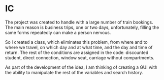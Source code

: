 # IC

The project was created to handle with a large number of train bookings. 
The main reason is business trips, one or two days, unfortunately, filling the same forms
repeatedly can make a person nervous. 

So I created a class, which eliminates this problem, from where and to where we travel, 
on which day and at what time, and the day and time of return. The rest of the conditions 
are assigned in the code: discounted student, direct connection, window seat, carriage 
without compartments. 

As part of the development of the idea, I am thinking of creating a GUI with the ability 
to manipulate the rest of the variables and search history. 
